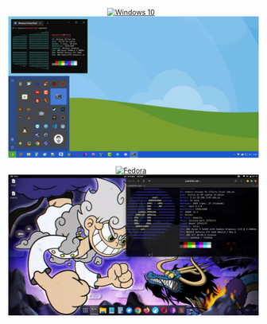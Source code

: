 <div align="center">
<p><a href="https://github.com/mantekillah/palo-desktops" target="_blank"><img alt="Windows 10" src="https://img.shields.io/static/v1?logo=windows&label=&message=Microsoft+Windows&color=161b22&style=flat-square" height="40" style="padding-right:10px;"/></a>
<a href="https://github.com/mantekillah/palo-desktops" target="_blank"><img src="./windows.png"></a></p>
<p><a href="https://github.com/mantekillah/palo-desktops" target="_blank"><img alt="Fedora" src="https://img.shields.io/static/v1?logo=fedora&label=&message=Fedora+Workstation&color=ffffff&style=flat-square" height="40" style="padding-right:10px;"/></a>
<a href="https://github.com/mantekillah/palo-desktops" target="_blank"><img src="./fedora.png"></a></p>
</div>
